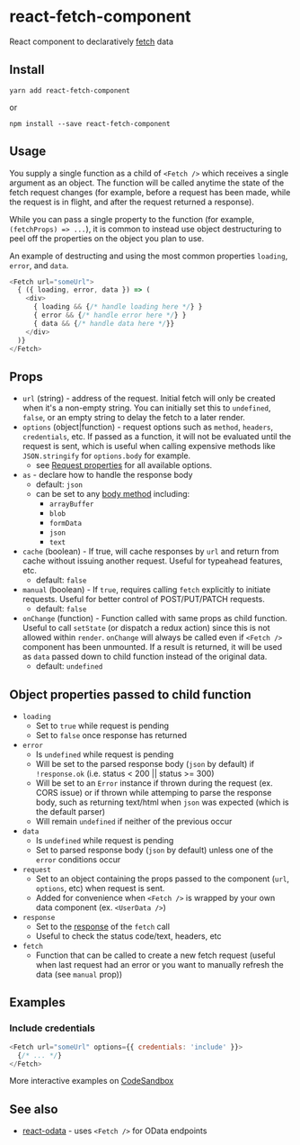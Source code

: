 # react-fetch-component

React component to declaratively [fetch](https://developer.mozilla.org/en-US/docs/Web/API/Fetch_API) data

## Install
```
yarn add react-fetch-component
```
or
```
npm install --save react-fetch-component
```

## Usage
You supply a single function as a child of `<Fetch />` which receives a single argument as an object.  The function will be called anytime the state of the fetch request changes (for example, before a request has been made, while the request is in flight, and after the request returned a response).

While you can pass a single property to the function (for example, `(fetchProps) => ...`), it is common to instead use object destructuring to peel off the properties on the object you plan to use.

An example of destructing and using the most common properties `loading`, `error`, and `data`.

```js
<Fetch url="someUrl">
  { ({ loading, error, data }) => (
    <div>
      { loading && {/* handle loading here */} }
      { error && {/* handle error here */} }
      { data && {/* handle data here */}}
    </div>
  )}
</Fetch>
```

## Props
- `url` (string) - address of the request.  Initial fetch will only be created when it's a non-empty string.  You can initially set this to `undefined`, `false`, or an empty string to delay the fetch to a later render.
- `options` (object|function) - request options such as `method`, `headers`, `credentials`, etc.  If passed as a function, it will not be evaluated until the request is sent, which is useful when calling expensive methods like `JSON.stringify` for `options.body` for example.
  - see [Request properties](https://developer.mozilla.org/en-US/docs/Web/API/Request#Properties) for all available options.
- `as` - declare how to handle the response body
  - default: `json`
  - can be set to any [body method](https://developer.mozilla.org/en-US/docs/Web/API/Body#Methods) including:
    - `arrayBuffer`
    - `blob`
    - `formData`
    - `json`
    - `text`
- `cache` (boolean) - If true, will cache responses by `url` and return from cache without issuing another request.  Useful for typeahead features, etc.
  - default: `false`
- `manual` (boolean) - If `true`, requires calling `fetch` explicitly to initiate requests.  Useful for better control of POST/PUT/PATCH requests.
  - default: `false`
- `onChange` (function) - Function called with same props as child function.  Useful to call `setState` (or dispatch a redux action) since this is not allowed within `render`.  `onChange` will always be called even if `<Fetch />` component has been unmounted.  If a result is returned, it will be used as `data` passed down to child function instead of the original data.
  - default: `undefined`

## Object properties passed to child function
- `loading`
  - Set to `true` while request is pending
  - Set to `false` once response has returned
- `error`
  - Is `undefined` while request is pending
  - Will be set to the parsed response body (`json` by default) if `!response.ok` (i.e. status < 200 || status >= 300)
  - Will be set to an `Error` instance if thrown during the request (ex. CORS issue) or if thrown while attemping to parse the response body, such as returning text/html when `json` was expected (which is the default parser)
  - Will remain `undefined` if neither of the previous occur
- `data`
  - Is `undefined` while request is pending
  - Set to parsed response body (`json` by default) unless one of the `error` conditions occur
- `request`
  - Set to an object containing the props passed to the component (`url`, `options`, etc) when request is sent.
  - Added for convenience when `<Fetch />` is wrapped by your own data component (ex. `<UserData />`)
- `response`
  - Set to the [response](https://developer.mozilla.org/en-US/docs/Web/API/Response) of the `fetch` call
  - Useful to check the status code/text, headers, etc
- `fetch`
  - Function that can be called to create a new fetch request (useful when last request had an error or you want to manually refresh the data (see `manual` prop))


  
## Examples
### Include credentials
```js
<Fetch url="someUrl" options={{ credentials: 'include' }}>
  {/* ... */}
</Fetch>
```

More interactive examples on [CodeSandbox](https://codesandbox.io/s/Z6R7OrOgQ)

## See also
- [react-odata](https://github.com/techniq/react-odata) - uses `<Fetch />` for OData endpoints
